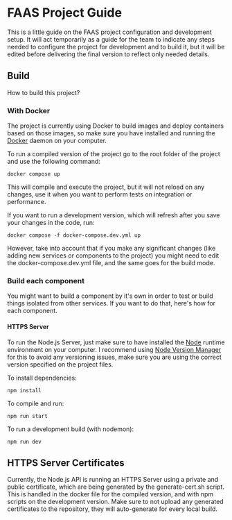 # FAAS Project Guide
This is a little guide on the FAAS project configuration and development setup. It will act temporarily as a guide for the team to indicate any steps needed to configure the project for development and to build it, but it will be edited before delivering the final version to reflect only needed details.

## Build
How to build this project?

### With Docker

The project is currently using Docker to build images and deploy containers based on those images, so make sure you have installed and running the [Docker](https://docs.docker.com) daemon on your computer. 

To run a compiled version of the project go to the root folder of the project and use the following command:

```
docker compose up
```

This will compile and execute the project, but it will not reload on any changes, use it when you want to perform tests on integration or performance. 

If you want to run a development version, which will refresh after you save your changes in the code, run:

```
docker compose -f docker-compose.dev.yml up
```

However, take into account that if you make any significant changes (like adding new services or components to the project) you might need to edit the docker-compose.dev.yml file, and the same goes for the build mode. 

### Build each component
You might want to build a component by it's own in order to test or build things isolated from other services. If you want to do that, here's how for each component.

#### HTTPS Server
To run the Node.js Server, just make sure to have installed the [Node](https://nodejs.org/en) runtime environment on your computer. I recommend using [Node Version Manager](https://github.com/nvm-sh/nvm) for this to avoid any versioning issues, make sure you are using the correct version specified on the project files. 

To install dependencies:

```
npm install
```

To compile and run:

```
npm run start
```

To run a development build (with nodemon):

```
npm run dev
```

## HTTPS Server Certificates

Currently, the Node.js API is running an HTTPS Server using a private and public certificate, which are being generated by the generate-cert.sh script. This is handled in the docker file for the compiled version, and with npm scripts on the development version. Make sure to not upload any generated certificates to the repository, they will auto-generate for every local build. 

